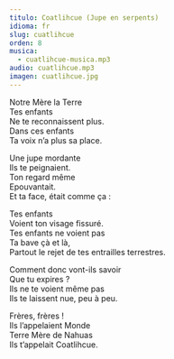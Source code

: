 ```yaml
---
titulo: Coatlihcue (Jupe en serpents)
idioma: fr
slug: cuatlihcue
orden: 8
musica: 
  - cuatlihcue-musica.mp3
audio: cuatlihcue.mp3
imagen: cuatlihcue.jpg
---
```


Notre Mère la Terre<br>
Tes enfants<br>
Ne te reconnaissent plus.<br>
Dans ces enfants<br>
Ta voix n’a plus sa place.<br>

Une jupe mordante<br>
Ils te peignaient.<br>
Ton regard même<br>
Epouvantait.<br>
Et ta face, était comme ça :<br>

Tes enfants<br>
Voient ton visage fissuré.<br>
Tes enfants ne voient pas<br>
Ta bave çà et là,<br>
Partout le rejet de tes entrailles terrestres.<br>

Comment donc vont-ils savoir<br>
Que tu expires ?<br>
Ils ne te voient même pas<br>
Ils te laissent nue, peu à peu.<br>

Frères, frères !<br>
Ils l’appelaient Monde<br>
Terre Mère de Nahuas<br>
Ils t’appelait Coatlihcue.<br>
